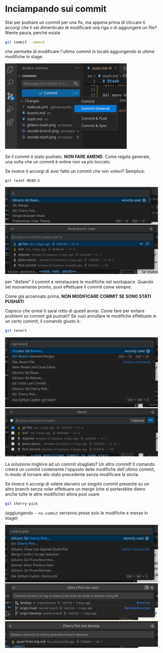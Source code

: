 # Inciampando sui commit

Stai per pushare un commit per una fix, ma appena prima di cliccare ti accorgi che
ti sei dimenticato di modificare una riga o di aggiungere un file? Niente paura, perché esiste

```bash
git commit --amend
```

che permette di modificare l'ultimo commit in locale aggiungendo le ultime modifiche in stage.

![alt text](./assets/vscode-amend.png)

<div class="warning">

Se il commit è stato pushato, **NON FARE AMEND**.
Come regola generale, una volta che un commit è online non va più toccato.

</div>

Se invece ti accorgi di aver fatto un commit che non volevi? Semplice:

```
git reset HEAD~1
```

![alt text](./assets/git-reset.png)
![alt text](./assets/git-reset-1.png)


per "disfare" il commit e reinstaurare le modifiche nel workspace.
Quando sei nuovamente pronto, puoi effettuare il commit come sempre.

<div class="warning">

Come già accennato prima, **NON MODIFICARE COMMIT SE SONO STATI PUSHATI**

</div>

Capisco che ormai ti sarai rotto di questi avvisi. Come fare per evitare problemi su commit già pushati? Se vuoi annullare le modifiche effettuate in un certo commit, il comando giusto è:

```bash
git revert
```

![alt text](./assets/git-revert.png)
![alt text](./assets/git-revert-1.png)

La soluzione migliore ad un commit sbagliato? Un altro commit!
Il comando creerà un commit contenente l'opposto delle modifiche dell'ultimo commit, in modo di tornare allo stato precedente senza modificare la storia.

Se invece ti accorgi di volere davvero un singolo commit presente su un altro branch senza voler effettuare un merge (che si porterebbe dietro anche tutte le altre modifiche) allora puoi usare

```bash
git cherry-pick
```
(aggiungendo `--no-commit` verranno prese solo le modifiche e messe in stage)

![alt text](./assets/git-cherry-pick.png)
![alt text](./assets/git-cherry-pick-1.png)
![alt text](./assets/git-cherry-pick-2.png)

